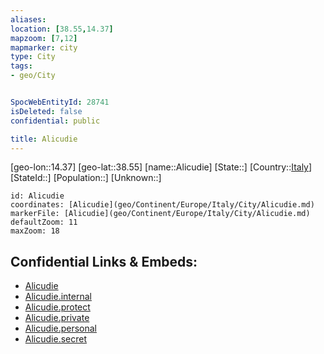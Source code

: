 ```yaml
---
aliases: 
location: [38.55,14.37]
mapzoom: [7,12] 
mapmarker: city 
type: City
tags:
- geo/City


SpocWebEntityId: 28741
isDeleted: false
confidential: public

title: Alicudie
---
```

[geo-lon::14.37]
[geo-lat::38.55]
[name::Alicudie]
[State::]
[Country::[Italy](geo/Continent/Europe/Italy.md)]
[StateId::]
[Population::]
[Unknown::]


```leaflet
id: Alicudie
coordinates: [Alicudie](geo/Continent/Europe/Italy/City/Alicudie.md)
markerFile: [Alicudie](geo/Continent/Europe/Italy/City/Alicudie.md)
defaultZoom: 11 
maxZoom: 18
```


## Confidential Links & Embeds: 
- [Alicudie](../../../../../../_public/geo/Continent/Europe/Italy/City/Alicudie.md) 
- [Alicudie.internal](../../../../../../_internal/geo/Continent/Europe/Italy/City/Alicudie.internal.md) 
- [Alicudie.protect](../../../../../../_protect/geo/Continent/Europe/Italy/City/Alicudie.protect.md) 
- [Alicudie.private](../../../../../../_private/geo/Continent/Europe/Italy/City/Alicudie.private.md) 
- [Alicudie.personal](../../../../../../_personal/geo/Continent/Europe/Italy/City/Alicudie.personal.md) 
- [Alicudie.secret](../../../../../../_secret/geo/Continent/Europe/Italy/City/Alicudie.secret.md) 
